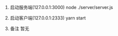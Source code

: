 1. 启动服务端(127.0.0.1:3000)
    node ./server/server.js

2. 启动客户端(127.0.0.1:2333)
    yarn start

3. 备注
    暂无